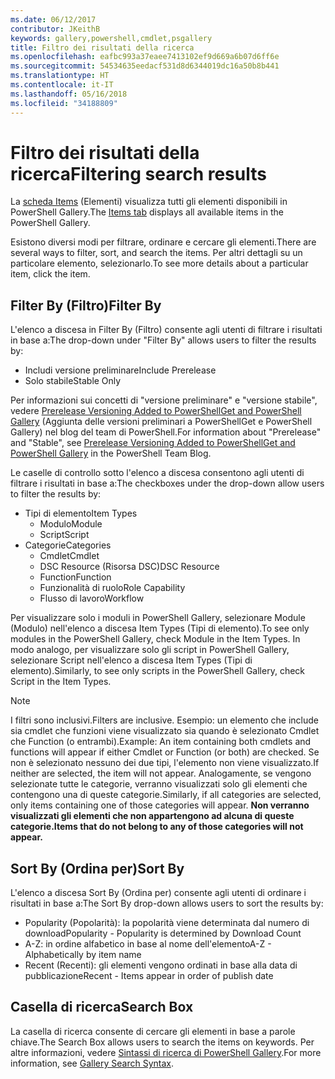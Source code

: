 ```yaml
---
ms.date: 06/12/2017
contributor: JKeithB
keywords: gallery,powershell,cmdlet,psgallery
title: Filtro dei risultati della ricerca
ms.openlocfilehash: eafbc993a37eaee7413102ef9d669a6b07d6ff6e
ms.sourcegitcommit: 54534635eedacf531d8d6344019dc16a50b8b441
ms.translationtype: HT
ms.contentlocale: it-IT
ms.lasthandoff: 05/16/2018
ms.locfileid: "34188809"
---
```

# <a name="filtering-search-results"></a><span data-ttu-id="8cdb1-103">Filtro dei risultati della ricerca</span><span class="sxs-lookup"><span data-stu-id="8cdb1-103">Filtering search results</span></span>

<span data-ttu-id="8cdb1-104">La [scheda Items](https://www.powershellgallery.com/items) (Elementi) visualizza tutti gli elementi disponibili in PowerShell Gallery.</span><span class="sxs-lookup"><span data-stu-id="8cdb1-104">The [Items tab](https://www.powershellgallery.com/items) displays all available items in the PowerShell Gallery.</span></span>

<span data-ttu-id="8cdb1-105">Esistono diversi modi per filtrare, ordinare e cercare gli elementi.</span><span class="sxs-lookup"><span data-stu-id="8cdb1-105">There are several ways to filter, sort, and search the items.</span></span>
<span data-ttu-id="8cdb1-106">Per altri dettagli su un particolare elemento, selezionarlo.</span><span class="sxs-lookup"><span data-stu-id="8cdb1-106">To see more details about a particular item, click the item.</span></span>

## <a name="filter-by"></a><span data-ttu-id="8cdb1-107">Filter By (Filtro)</span><span class="sxs-lookup"><span data-stu-id="8cdb1-107">Filter By</span></span>

<span data-ttu-id="8cdb1-108">L'elenco a discesa in Filter By (Filtro) consente agli utenti di filtrare i risultati in base a:</span><span class="sxs-lookup"><span data-stu-id="8cdb1-108">The drop-down under "Filter By" allows users to filter the results by:</span></span>
- <span data-ttu-id="8cdb1-109">Includi versione preliminare</span><span class="sxs-lookup"><span data-stu-id="8cdb1-109">Include Prerelease</span></span>
- <span data-ttu-id="8cdb1-110">Solo stabile</span><span class="sxs-lookup"><span data-stu-id="8cdb1-110">Stable Only</span></span>

<span data-ttu-id="8cdb1-111">Per informazioni sui concetti di "versione preliminare" e "versione stabile", vedere [Prerelease Versioning Added to PowerShellGet and PowerShell Gallery](https://blogs.msdn.microsoft.com/powershell/2017/12/05/prerelease-versioning-added-to-powershellget-and-powershell-gallery/) (Aggiunta delle versioni preliminari a PowerShellGet e PowerShell Gallery) nel blog del team di PowerShell.</span><span class="sxs-lookup"><span data-stu-id="8cdb1-111">For information about "Prerelease" and "Stable", see [Prerelease Versioning Added to PowerShellGet and PowerShell Gallery](https://blogs.msdn.microsoft.com/powershell/2017/12/05/prerelease-versioning-added-to-powershellget-and-powershell-gallery/) in the PowerShell Team Blog.</span></span>

<span data-ttu-id="8cdb1-112">Le caselle di controllo sotto l'elenco a discesa consentono agli utenti di filtrare i risultati in base a:</span><span class="sxs-lookup"><span data-stu-id="8cdb1-112">The checkboxes under the drop-down allow users to filter the results by:</span></span>
- <span data-ttu-id="8cdb1-113">Tipi di elemento</span><span class="sxs-lookup"><span data-stu-id="8cdb1-113">Item Types</span></span>
  - <span data-ttu-id="8cdb1-114">Modulo</span><span class="sxs-lookup"><span data-stu-id="8cdb1-114">Module</span></span>
  - <span data-ttu-id="8cdb1-115">Script</span><span class="sxs-lookup"><span data-stu-id="8cdb1-115">Script</span></span>
- <span data-ttu-id="8cdb1-116">Categorie</span><span class="sxs-lookup"><span data-stu-id="8cdb1-116">Categories</span></span>
  - <span data-ttu-id="8cdb1-117">Cmdlet</span><span class="sxs-lookup"><span data-stu-id="8cdb1-117">Cmdlet</span></span>
  - <span data-ttu-id="8cdb1-118">DSC Resource (Risorsa DSC)</span><span class="sxs-lookup"><span data-stu-id="8cdb1-118">DSC Resource</span></span>
  - <span data-ttu-id="8cdb1-119">Function</span><span class="sxs-lookup"><span data-stu-id="8cdb1-119">Function</span></span>
  - <span data-ttu-id="8cdb1-120">Funzionalità di ruolo</span><span class="sxs-lookup"><span data-stu-id="8cdb1-120">Role Capability</span></span>
  - <span data-ttu-id="8cdb1-121">Flusso di lavoro</span><span class="sxs-lookup"><span data-stu-id="8cdb1-121">Workflow</span></span>

<span data-ttu-id="8cdb1-122">Per visualizzare solo i moduli in PowerShell Gallery, selezionare Module (Modulo) nell'elenco a discesa Item Types (Tipi di elemento).</span><span class="sxs-lookup"><span data-stu-id="8cdb1-122">To see only modules in the PowerShell Gallery, check Module in the Item Types.</span></span>
<span data-ttu-id="8cdb1-123">In modo analogo, per visualizzare solo gli script in PowerShell Gallery, selezionare Script nell'elenco a discesa Item Types (Tipi di elemento).</span><span class="sxs-lookup"><span data-stu-id="8cdb1-123">Similarly, to see only scripts in the PowerShell Gallery, check Script in the Item Types.</span></span>

> [!NOTE]
> <span data-ttu-id="8cdb1-124">I filtri sono inclusivi.</span><span class="sxs-lookup"><span data-stu-id="8cdb1-124">Filters are inclusive.</span></span>
> <span data-ttu-id="8cdb1-125">Esempio: un elemento che include sia cmdlet che funzioni viene visualizzato sia quando è selezionato Cmdlet che Function (o entrambi).</span><span class="sxs-lookup"><span data-stu-id="8cdb1-125">Example: An item containing both cmdlets and functions will appear if either Cmdlet or Function (or both) are checked.</span></span>
> <span data-ttu-id="8cdb1-126">Se non è selezionato nessuno dei due tipi, l'elemento non viene visualizzato.</span><span class="sxs-lookup"><span data-stu-id="8cdb1-126">If neither are selected, the item will not appear.</span></span>
> <span data-ttu-id="8cdb1-127">Analogamente, se vengono selezionate tutte le categorie, verranno visualizzati solo gli elementi che contengono una di queste categorie.</span><span class="sxs-lookup"><span data-stu-id="8cdb1-127">Similarly, if all categories are selected, only items containing one of those categories will appear.</span></span>
> <span data-ttu-id="8cdb1-128">**Non verranno visualizzati gli elementi che non appartengono ad alcuna di queste categorie.**</span><span class="sxs-lookup"><span data-stu-id="8cdb1-128">**Items that do not belong to any of those categories will not appear.**</span></span>

## <a name="sort-by"></a><span data-ttu-id="8cdb1-129">Sort By (Ordina per)</span><span class="sxs-lookup"><span data-stu-id="8cdb1-129">Sort By</span></span>

<span data-ttu-id="8cdb1-130">L'elenco a discesa Sort By (Ordina per) consente agli utenti di ordinare i risultati in base a:</span><span class="sxs-lookup"><span data-stu-id="8cdb1-130">The Sort By drop-down allows users to sort the results by:</span></span>
- <span data-ttu-id="8cdb1-131">Popularity (Popolarità): la popolarità viene determinata dal numero di download</span><span class="sxs-lookup"><span data-stu-id="8cdb1-131">Popularity - Popularity is determined by Download Count</span></span>
- <span data-ttu-id="8cdb1-132">A-Z: in ordine alfabetico in base al nome dell'elemento</span><span class="sxs-lookup"><span data-stu-id="8cdb1-132">A-Z - Alphabetically by item name</span></span>
- <span data-ttu-id="8cdb1-133">Recent (Recenti): gli elementi vengono ordinati in base alla data di pubblicazione</span><span class="sxs-lookup"><span data-stu-id="8cdb1-133">Recent - Items appear in order of publish date</span></span>

## <a name="search-box"></a><span data-ttu-id="8cdb1-134">Casella di ricerca</span><span class="sxs-lookup"><span data-stu-id="8cdb1-134">Search Box</span></span>

<span data-ttu-id="8cdb1-135">La casella di ricerca consente di cercare gli elementi in base a parole chiave.</span><span class="sxs-lookup"><span data-stu-id="8cdb1-135">The Search Box allows users to search the items on keywords.</span></span>
<span data-ttu-id="8cdb1-136">Per altre informazioni, vedere [Sintassi di ricerca di PowerShell Gallery](search-syntax.md).</span><span class="sxs-lookup"><span data-stu-id="8cdb1-136">For more information, see [Gallery Search Syntax](search-syntax.md).</span></span>